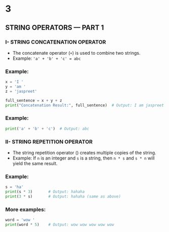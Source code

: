 # 3

## STRING OPERATORS — PART 1

### I- STRING CONCATENATION OPERATOR

- The concatenate operator (`+`) is used to combine two strings.
- Example: `'a' + 'b' + 'c' = abc`

### Example:

```python
x = 'I '
y = 'am '
z = 'jaspreet'

full_sentence = x + y + z
print("Concatenation Result:", full_sentence)  # Output: I am jaspreet

```

### Example:

```python
print('a' + 'b' + 'c')  # Output: abc

```

### II- STRING REPETITION OPERATOR

- The string repetition operator () creates multiple copies of the string.
- Example: If `n` is an integer and `s` is a string, then `n * s` and `s * n` will yield the same result.

### Example:

```python
s = 'ha'
print(s * 3)       # Output: hahaha
print(3 * s)       # Output: hahaha (same as above)

```

### More examples:

```python
word = 'wow '
print(word * 5)    # Output: wow wow wow wow wow

```